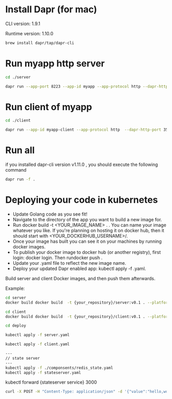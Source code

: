 # Install Dapr (for mac)
CLI version: 1.9.1

Runtime version: 1.10.0
```bash
brew install dapr/tap/dapr-cli
```

# Run myapp http server
```bash
cd ./server

dapr run --app-port 8223 --app-id myapp --app-protocol http --dapr-http-port 3501 go run .
```
# Run client of myapp
```bash
cd ./client

dapr run --app-id myapp-client --app-protocol http  --dapr-http-port 3500 go run .
```

# Run all
if you installed dapr-cli version v1.11.0 , you should execute the following command
```bash
dapr run -f .
```

# Deploying your code in kubernetes
* Update Golang code as you see fit!
* Navigate to the directory of the app you want to build a new image for.
* Run docker build -t <YOUR_IMAGE_NAME> . . You can name your image whatever you like. If you're planning on hosting it on docker hub, then it should start with <YOUR_DOCKERHUB_USERNAME>/.
* Once your image has built you can see it on your machines by running docker images.
* To publish your docker image to docker hub (or another registry), first login: docker login. Then rundocker push <YOUR IMAGE NAME>.
* Update your .yaml file to reflect the new image name.
* Deploy your updated Dapr enabled app: kubectl apply -f <YOUR APP NAME>.yaml.

Build server and client Docker images, and then push them afterwards.

Example:
```bash
cd server
docker build docker build  -t {your_repository}/server:v0.1 . --platform=linux/amd64

cd client
docker build docker build  -t {your_repository}/client:v0.1 . --platform=linux/amd64
```
```bash
cd deploy

kubectl apply -f server.yaml

kubectl apply -f client.yaml

---
// state server
---
kubectl apply -f ./componsents/redis_state.yaml
kubectl apply -f stateserver.yaml
```

kubectl forward {stateserver service} 3000
```bash
curl -X POST -H "Content-Type: application/json" -d '{"value":"hello,world!"}' http://localhost:58522/state/value
```
